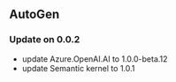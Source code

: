 ## AutoGen
### Update on 0.0.2
- update Azure.OpenAI.AI to 1.0.0-beta.12
- update Semantic kernel to 1.0.1